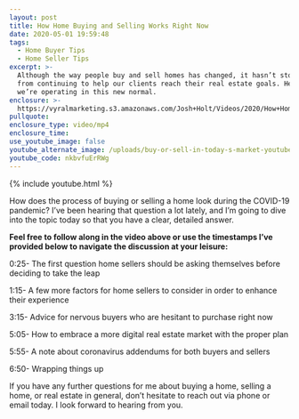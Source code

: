 ```yaml
---
layout: post
title: How Home Buying and Selling Works Right Now
date: 2020-05-01 19:59:48
tags:
  - Home Buyer Tips
  - Home Seller Tips
excerpt: >-
  Although the way people buy and sell homes has changed, it hasn’t stopped us
  from continuing to help our clients reach their real estate goals. Here’s how
  we’re operating in this new normal.
enclosure: >-
  https://vyralmarketing.s3.amazonaws.com/Josh+Holt/Videos/2020/How+Home+Buying+and+Selling+Works+Right+Now.mp4
pullquote:
enclosure_type: video/mp4
enclosure_time:
use_youtube_image: false
youtube_alternate_image: /uploads/buy-or-sell-in-today-s-market-youtube.jpg
youtube_code: nkbvfuErRWg
---
```


{% include youtube.html %}

How does the process of buying or selling a home look during the COVID-19 pandemic? I’ve been hearing that question a lot lately, and I’m going to dive into the topic today so that you have a clear, detailed answer.&nbsp;

**Feel free to follow along in the video above or use the timestamps I’ve provided below to navigate the discussion at your leisure:**

0:25- The first question home sellers should be asking themselves before deciding to take the leap

1:15- A few more factors for home sellers to consider in order to enhance their experience

3:15- Advice for nervous buyers who are hesitant to purchase right now

5:05- How to embrace a more digital real estate market with the proper plan

5:55- A note about coronavirus addendums for both buyers and sellers

6:50- Wrapping things up

If you have any further questions for me about buying a home, selling a home, or real estate in general, don’t hesitate to reach out via phone or email today. I look forward to hearing from you.
